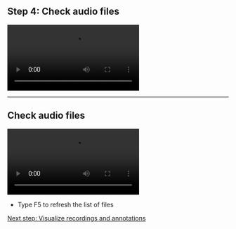 ## Step 4: Check audio files

![](./etc/screencasts/sppas-demo01-audioroamer-selectchannel.mp4)

-----------------------------

## Check audio files

![](./etc/screencasts/sppas-demo02-audioroamer.mp4)

* Type  F5 to refresh the list of files

[Next step: Visualize recordings and annotations](./tutorial_105_visualize.html)
